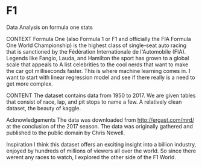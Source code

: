 # F1
Data Analysis on formula one stats

CONTEXT
Formula One (also Formula 1 or F1 and officially the FIA Formula One World Championship) is the highest class of single-seat auto racing that is sanctioned 
by the Fédération Internationale de l'Automobile (FIA). Legends like Fangio, Lauda, and Hamilton the sport has grown to a global scale that appeals to A list 
celebrities to the cool nerds that want to make the car got milliseconds faster. This is where machine learning comes in. I want to start with linear regression model 
and see if there really is a need to get more complex. 

CONTENT
The dataset contains data from 1950 to 2017. We are given tables that consist of race, lap, and pit stops to name a few.
A relatively clean dataset, the beauty of kaggle. 

Acknowledgements
The data was downloaded from http://ergast.com/mrd/ at the conclusion of the 2017 season. The data was originally gathered and published to the public domain by 
Chris Newell.

Inspiration
I think this dataset offers an exciting insight into a billion industry, enjoyed by hundreds of millions of viewers all over the world. 
So since there werent any races to watch, I explored the other side of the F1 World. 
